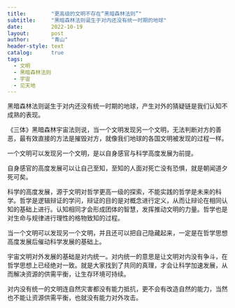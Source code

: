 ```yaml
---
title:        "更高级的文明不存在“黑暗森林法则”"
subtitle:     "黑暗森林法则诞生于对内还没有统一时期的地球"
date:         2022-10-19
layout:       post
author:       "青山"
header-style: text
catalog:      true
tags:
  - 文明
  - 黑暗森林法则
  - 宇宙
  - 见天地
---
```


黑暗森林法则诞生于对内还没有统一时期的地球，产生对外的猜疑链是我们认知不成熟的表现。 

《三体》黑暗森林宇宙法则说，当一个文明发现另一个文明，无法判断对方的善恶，最有效直接的方法是摧毁对方，就像我们地球的各国文明被发现的过程一样。

一个文明可以发现另一个文明，是以自身感官与科学高度发展为前提。

自身感官的高度发展可以让自己至知，至知的人面对死亡没有恐惧，就是朝闻道夕死可矣。

科学的高度发展，源于文明对哲学更高一级的探索，不能实践的哲学是未来的科学。哲学是逻辑辩证的学问，辩证的目的是对概念进行定义，从而让辩论在相同认知的基础上进行。认知相同才会形成团体的智慧，发挥推动文明的力量。哲学也是对生命与规律进行理性的格物致知的过程。

当一个文明可以发现另一个文明，并且还可以把自己隐藏起来，一定是在哲学思想高度发展后催动科学发展的基础上。

宇宙文明对外发展的基础是对内统一。对内统一的意思是让文明对内没有争斗，在哲学思想上已经绝对一致。就是大家找到了共同的真理，才会让科学加速发展，从而解决资源的供需平衡，让生存环境可持续。

对内没有统一的文明连自然灾害都没有能力抵抗，更不会有改造自然的能力，当然也不能让资源供需平衡，也就没有能力对外攻击。